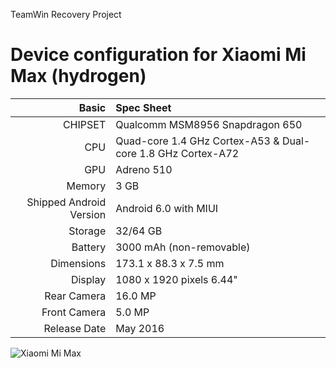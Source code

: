 TeamWin Recovery Project

Device configuration for Xiaomi Mi Max (hydrogen)
=====================================

Basic   | Spec Sheet
-------:|:-------------------------
CHIPSET | Qualcomm MSM8956 Snapdragon 650
CPU     | Quad-core 1.4 GHz Cortex-A53 & Dual-core 1.8 GHz Cortex-A72
GPU     | Adreno 510
Memory  | 3 GB
Shipped Android Version | Android 6.0 with MIUI
Storage | 32/64 GB
Battery | 3000 mAh (non-removable)
Dimensions | 173.1 x 88.3 x 7.5 mm
Display | 1080 x 1920 pixels 6.44"
Rear Camera  | 16.0 MP
Front Camera | 5.0 MP
Release Date | May 2016

![Xiaomi Mi Max](http://cdn2.gsmarena.com/vv/pics/xiaomi/xiaomi-mi-max--1.jpg "Xiaomi Mi Max")
